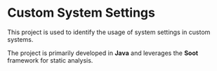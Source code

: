 # Custom System Settings

This project is used to identify the usage of system settings in custom systems.

The project is primarily developed in **Java** and leverages the **Soot** framework for static analysis. 